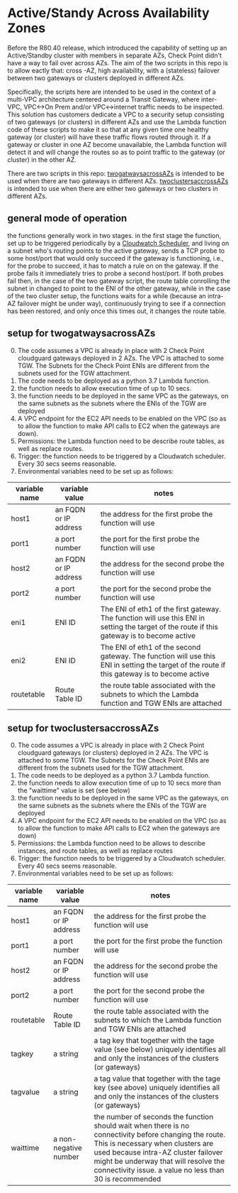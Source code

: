 # Active/Standy Across Availability Zones
Before the R80.40 release, which introduced the capability of setting up an Active/Standby cluster with members in separate AZs, Check Point didn't have a way to fail over across AZs. The aim of the two scripts in this repo is to allow eactly that:  cross -AZ, high availability,  with a (stateless) failover between two gateways or clusters deployed in different AZs. 

Specifically, the scripts here are intended to be used in the context of a multi-VPC architecture centered around a Transit Gateway, where inter-VPC, VPC<->On Prem and/or VPC<->internet traffic needs to be inspected. This solution has customers dedicate a VPC to a security setup consisting of two gateways (or clusters) in different AZs and use the Lambda function code of these scripts to make it so that at any given time one healthy gateway (or cluster) will have these traffic flows routed through it. If a gateway or cluster in one AZ become unavailable, the Lambda function will detect it and will change the routes so as to point traffic to the gateway (or cluster) in the other AZ.

There are two scripts in this repo:
[twogatwaysacrossAZs](/twogatwaysacrossAZs.py) is intended to be used when there are two gateways in different AZs.
[twoclustersaccrossAZs](/twoclustersaccrossAZs.py) is intended to use when there are either two gateways or two clusters in different AZs.

## general mode of operation
the functions generally work in two stages. in the first stage the function, set up to be triggered periodically by a [Cloudwatch Scheduler](https://docs.aws.amazon.com/AmazonCloudWatch/latest/events/RunLambdaSchedule.html), and living on a subnet who's routing points to the active gateway, sends a TCP probe to some host/port that would only succeed if the gateway is functioning, i.e., for the probe to succeed, it has to match a rule on on the gateway. If the probe fails it immediately tries to probe a second host/port. If both probes fail then, in the case of the two gateway script, the route table conrolling the subnet in changed to point to the ENI of the other gateway, while in the case of the two cluster setup, the functions waits for a while (because an intra-AZ failover might be under way), continuously trying to see if a connection has been restored, and only once this times out, it changes the route table.

## setup for twogatwaysacrossAZs
0) The code assumes a VPC is already in place with 2 Check Point cloudguard gateways deployed in 2 AZs. The VPC is attached to some TGW. The Subnets for the Check Point ENIs are different from the subnets used for the TGW attachment.
1) The code needs to be deployed as a python 3.7 Lambda function. 
2) the function needs to allow execution time of up to 10 secs. 
3) the function needs to be deployed in the same VPC as the gateways, on the same subnets as the subnets where the ENIs of the TGW are deployed 
4) A VPC endpoint for the EC2 API needs to be enabled on the VPC (so as to allow the function to make API calls to EC2 when the gateways are down).
5) Permissions: the Lambda function need to be describe route tables, as well as replace routes.
6) Trigger: the function needs to be triggered by a Cloudwatch scheduler. Every 30 secs seems reasonable. 
7) Environmental variables need to be set up as follows:

|variable name|variable value|notes|
|---|---|---|
|host1| an FQDN or IP address| the address for the first probe the function will use| 
|port1| a port number| the port for the first probe the function will use|
|host2| an FQDN or IP address| the address for the second probe the function will use| 
|port2| a port number| the port for the second probe the function will use|
|eni1|  ENI ID | The ENI of eth1 of the first gateway. The function will use this ENI in setting the target of the route if this gateway is to become active|
|eni2| ENI ID |  The ENI of eth1 of the second gateway. The function will use this ENI in setting the target of the route if this gateway is to become active|
|routetable| Route Table ID| the route table associated with the subnets to which the Lambda function and TGW ENIs are attached|

## setup for twoclustersaccrossAZs
0) The code assumes a VPC is already in place with 2 Check Point cloudguard gateways (or clusters) deployed in 2 AZs. The VPC is attached to some TGW. The Subnets for the Check Point ENIs are different from the subnets used for the TGW attachment.
1) The code needs to be deployed as a python 3.7 Lambda function. 
2) the function needs to allow execution time of up to 10 secs more than the "waittime" value is set (see below) 
3) the function needs to be deployed in the same VPC as the gateways, on the same subnets as the subnets where the ENIs of the TGW are deployed 
4) A VPC endpoint for the EC2 API needs to be enabled on the VPC (so as to allow the function to make API calls to EC2 when the gateways are down)
5) Permissions: the Lambda function need to be allows to describe instances, and route tables, as well as replace routes
6) Trigger: the function needs to be triggered by a Cloudwatch scheduler. Every 40 secs seems reasonable. 
7) Environmental variables need to be set up as follows:

|variable name|variable value|notes|
|---|---|---|
|host1| an FQDN or IP address| the address for the first probe the function will use| 
|port1| a port number| the port for the first probe the function will use|
|host2| an FQDN or IP address| the address for the second probe the function will use| 
|port2| a port number| the port for the second probe the function will use|
|routetable| Route Table ID| the route table associated with the subnets to which the Lambda function and TGW ENIs are attached|
|tagkey| a string| a tag key that together with the tage value (see below) uniquely identifies all and only the instances of the clusters (or gateways)|
|tagvalue| a string| a tag value that together with the tage key (see above) uniquely identifies all and only the instances of the clusters (or gateways)|
|waittime| a non-negative number| the number of seconds the function should wait when there is no connectivity before changing the route. This is necessary when clusters are used because intra-AZ cluster failover might be underway that will resolve the connectivity issue. a value no less than 30 is recommended|